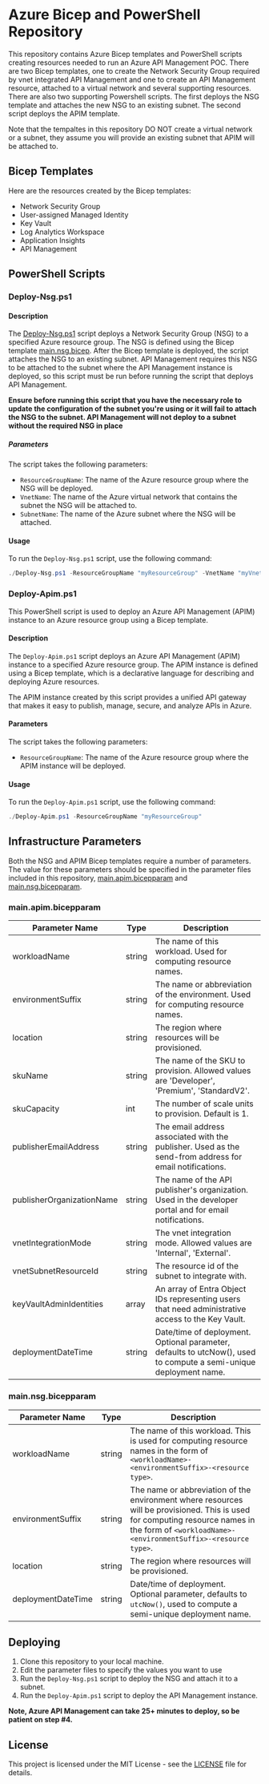 # Azure Bicep and PowerShell Repository

This repository contains Azure Bicep templates and PowerShell scripts creating resources needed to run an Azure API Management POC.  There are
two Bicep templates, one to create the Network Security Group required by vnet integrated API Management and one to create an API Management resource,
attached to a virtual network and several supporting resources.  There are also two supporting Powershell scripts.  The first deploys the NSG template and attaches the new NSG to an existing subnet.  The second script deploys the APIM template.

Note that the tempaltes in this repository DO NOT create a virtual network or a subnet, they assume you will provide an existing subnet that APIM will be
attached to.

## Bicep Templates

Here are the resources created by the Bicep templates:

- Network Security Group
- User-assigned Managed Identity
- Key Vault
- Log Analytics Workspace
- Application Insights
- API Management

## PowerShell Scripts

### Deploy-Nsg.ps1

#### Description

The [Deploy-Nsg.ps1]('.infrastructure/bicep/scripts.Deploy-Nsg.ps1') script deploys a Network Security Group (NSG) to a specified Azure resource group. The NSG is defined using the Bicep template [main.nsg.bicep](.infrastructure/bicep/main.nsg.bicep).  After the Bicep template is deployed, the script attaches the NSG to an existing subnet.  API Management requires
this NSG to be attached to the subnet where the API Management instance is deployed, so this script must be run before running the script that deploys API Management.

**Ensure before running this script that you have the necessary role to update the configuration of the subnet you're using or it will fail to attach the NSG to the subnet.  API Management will not deploy to a subnet without the required NSG in place**

##### Parameters

The script takes the following parameters:

- `ResourceGroupName`: The name of the Azure resource group where the NSG will be deployed.
- `VnetName`: The name of the Azure virtual network that contains the subnet the NSG will be attached to.
- `SubnetName`: The name of the Azure subnet where the NSG will be attached.

#### Usage

To run the `Deploy-Nsg.ps1` script, use the following command:

```powershell
./Deploy-Nsg.ps1 -ResourceGroupName "myResourceGroup" -VnetName "myVnet" -SubnetName "mySubnet"
```

### Deploy-Apim.ps1

This PowerShell script is used to deploy an Azure API Management (APIM) instance to an Azure resource group using a Bicep template.

#### Description

The `Deploy-Apim.ps1` script deploys an Azure API Management (APIM) instance to a specified Azure resource group. The APIM instance is defined using a Bicep template, which is a declarative language for describing and deploying Azure resources.

The APIM instance created by this script provides a unified API gateway that makes it easy to publish, manage, secure, and analyze APIs in Azure.

#### Parameters

The script takes the following parameters:

- `ResourceGroupName`: The name of the Azure resource group where the APIM instance will be deployed.

#### Usage

To run the `Deploy-Apim.ps1` script, use the following command:

```powershell
./Deploy-Apim.ps1 -ResourceGroupName "myResourceGroup"
```

## Infrastructure Parameters
Both the NSG and APIM Bicep templates require a number of parameters.  The value for these parameters should be specified in the parameter files included
in this repository, [main.apim.bicepparam](.infrastructure/bicep/parameters/main.apim.bicepparam) and [main.nsg.bicepparam](.infrastructure/bicep/parameters/main.nsg.bicepparam).

### main.apim.bicepparam
| Parameter Name | Type | Description |
| -------------- | ---- | ----------- |
| workloadName | string | The name of this workload. Used for computing resource names. |
| environmentSuffix | string | The name or abbreviation of the environment. Used for computing resource names. |
| location | string | The region where resources will be provisioned. |
| skuName | string | The name of the SKU to provision. Allowed values are 'Developer', 'Premium', 'StandardV2'. |
| skuCapacity | int | The number of scale units to provision. Default is 1. |
| publisherEmailAddress | string | The email address associated with the publisher. Used as the send-from address for email notifications. |
| publisherOrganizationName | string | The name of the API publisher's organization. Used in the developer portal and for email notifications. |
| vnetIntegrationMode | string | The vnet integration mode. Allowed values are 'Internal', 'External'. |
| vnetSubnetResourceId | string | The resource id of the subnet to integrate with. |
| keyVaultAdminIdentities | array | An array of Entra Object IDs representing users that need administrative access to the Key Vault. |
| deploymentDateTime | string | Date/time of deployment. Optional parameter, defaults to utcNow(), used to compute a semi-unique deployment name. |

### main.nsg.bicepparam
| Parameter Name | Type | Description |
| -------------- | ---- | ----------- |
| workloadName | string | The name of this workload. This is used for computing resource names in the form of `<workloadName>-<environmentSuffix>-<resource type>`. |
| environmentSuffix | string | The name or abbreviation of the environment where resources will be provisioned. This is used for computing resource names in the form of `<workloadName>-<environmentSuffix>-<resource type>`. |
| location | string | The region where resources will be provisioned. |
| deploymentDateTime | string | Date/time of deployment. Optional parameter, defaults to `utcNow()`, used to compute a semi-unique deployment name. |

## Deploying
1. Clone this repository to your local machine.
2. Edit the parameter files to specify the values you want to use
3. Run the `Deploy-Nsg.ps1` script to deploy the NSG and attach it to a subnet.
4. Run the `Deploy-Apim.ps1` script to deploy the API Management instance.

**Note, Azure API Management can take 25+ minutes to deploy, so be patient on step #4.**

## License

This project is licensed under the MIT License - see the [LICENSE](LICENSE) file for details.
